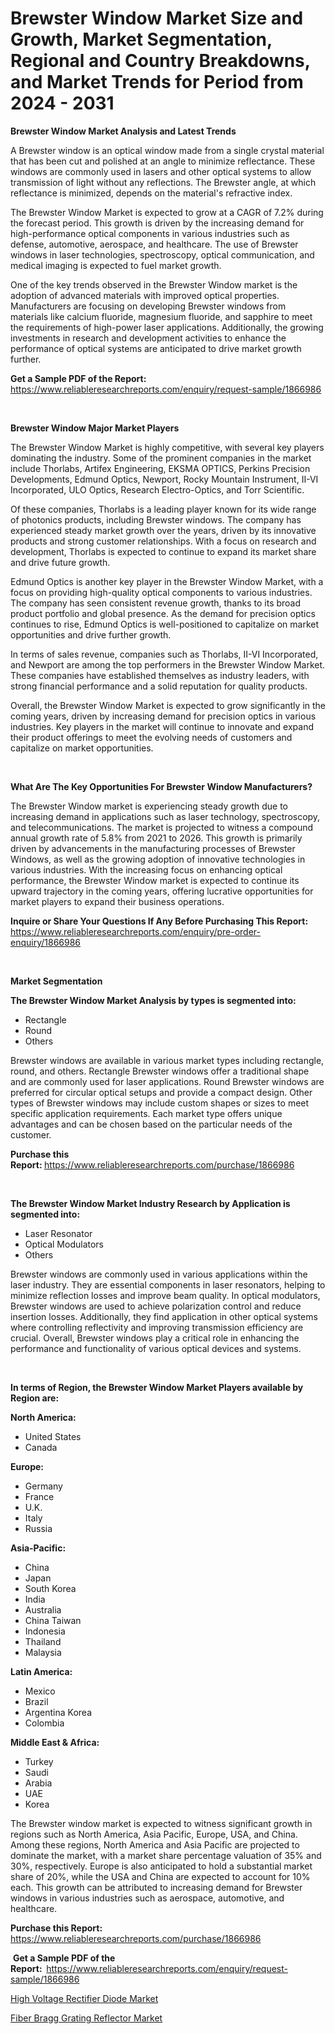 <p><h1>Brewster Window Market Size and Growth, Market Segmentation, Regional and Country Breakdowns, and Market Trends for Period from 2024 -  2031</h1></p><p><strong>Brewster Window Market Analysis and Latest Trends</strong></p>
<p><p>A Brewster window is an optical window made from a single crystal material that has been cut and polished at an angle to minimize reflectance. These windows are commonly used in lasers and other optical systems to allow transmission of light without any reflections. The Brewster angle, at which reflectance is minimized, depends on the material's refractive index.</p><p>The Brewster Window Market is expected to grow at a CAGR of 7.2% during the forecast period. This growth is driven by the increasing demand for high-performance optical components in various industries such as defense, automotive, aerospace, and healthcare. The use of Brewster windows in laser technologies, spectroscopy, optical communication, and medical imaging is expected to fuel market growth.</p><p>One of the key trends observed in the Brewster Window market is the adoption of advanced materials with improved optical properties. Manufacturers are focusing on developing Brewster windows from materials like calcium fluoride, magnesium fluoride, and sapphire to meet the requirements of high-power laser applications. Additionally, the growing investments in research and development activities to enhance the performance of optical systems are anticipated to drive market growth further.</p></p>
<p><strong>Get a Sample PDF of the Report:&nbsp;</strong> <a href="https://www.reliableresearchreports.com/enquiry/request-sample/1866986">https://www.reliableresearchreports.com/enquiry/request-sample/1866986</a></p>
<p>&nbsp;</p>
<p><strong>Brewster Window Major Market Players</strong></p>
<p><p>The Brewster Window Market is highly competitive, with several key players dominating the industry. Some of the prominent companies in the market include Thorlabs, Artifex Engineering, EKSMA OPTICS, Perkins Precision Developments, Edmund Optics, Newport, Rocky Mountain Instrument, II-VI Incorporated, ULO Optics, Research Electro-Optics, and Torr Scientific.</p><p>Of these companies, Thorlabs is a leading player known for its wide range of photonics products, including Brewster windows. The company has experienced steady market growth over the years, driven by its innovative products and strong customer relationships. With a focus on research and development, Thorlabs is expected to continue to expand its market share and drive future growth.</p><p>Edmund Optics is another key player in the Brewster Window Market, with a focus on providing high-quality optical components to various industries. The company has seen consistent revenue growth, thanks to its broad product portfolio and global presence. As the demand for precision optics continues to rise, Edmund Optics is well-positioned to capitalize on market opportunities and drive further growth.</p><p>In terms of sales revenue, companies such as Thorlabs, II-VI Incorporated, and Newport are among the top performers in the Brewster Window Market. These companies have established themselves as industry leaders, with strong financial performance and a solid reputation for quality products.</p><p>Overall, the Brewster Window Market is expected to grow significantly in the coming years, driven by increasing demand for precision optics in various industries. Key players in the market will continue to innovate and expand their product offerings to meet the evolving needs of customers and capitalize on market opportunities.</p></p>
<p>&nbsp;</p>
<p><strong>What Are The Key Opportunities For Brewster Window Manufacturers?</strong></p>
<p><p>The Brewster Window market is experiencing steady growth due to increasing demand in applications such as laser technology, spectroscopy, and telecommunications. The market is projected to witness a compound annual growth rate of 5.8% from 2021 to 2026. This growth is primarily driven by advancements in the manufacturing processes of Brewster Windows, as well as the growing adoption of innovative technologies in various industries. With the increasing focus on enhancing optical performance, the Brewster Window market is expected to continue its upward trajectory in the coming years, offering lucrative opportunities for market players to expand their business operations.</p></p>
<p><strong>Inquire or Share Your Questions If Any Before Purchasing This Report:</strong> <a href="https://www.reliableresearchreports.com/enquiry/pre-order-enquiry/1866986">https://www.reliableresearchreports.com/enquiry/pre-order-enquiry/1866986</a></p>
<p>&nbsp;</p>
<p><strong>Market Segmentation</strong></p>
<p><strong>The Brewster Window Market Analysis by types is segmented into:</strong></p>
<p><ul><li>Rectangle</li><li>Round</li><li>Others</li></ul></p>
<p><p>Brewster windows are available in various market types including rectangle, round, and others. Rectangle Brewster windows offer a traditional shape and are commonly used for laser applications. Round Brewster windows are preferred for circular optical setups and provide a compact design. Other types of Brewster windows may include custom shapes or sizes to meet specific application requirements. Each market type offers unique advantages and can be chosen based on the particular needs of the customer.</p></p>
<p><strong>Purchase this Report:&nbsp;</strong><a href="https://www.reliableresearchreports.com/purchase/1866986">https://www.reliableresearchreports.com/purchase/1866986</a></p>
<p>&nbsp;</p>
<p><strong>The Brewster Window Market Industry Research by Application is segmented into:</strong></p>
<p><ul><li>Laser Resonator</li><li>Optical Modulators</li><li>Others</li></ul></p>
<p><p>Brewster windows are commonly used in various applications within the laser industry. They are essential components in laser resonators, helping to minimize reflection losses and improve beam quality. In optical modulators, Brewster windows are used to achieve polarization control and reduce insertion losses. Additionally, they find application in other optical systems where controlling reflectivity and improving transmission efficiency are crucial. Overall, Brewster windows play a critical role in enhancing the performance and functionality of various optical devices and systems.</p></p>
<p>&nbsp;</p>
<p><strong>In terms of Region, the Brewster Window Market Players available by Region are:</strong></p>
<p>
    <p> <strong> North America: </strong>
        <ul>
            <li>United States</li>
            <li>Canada</li>
        </ul>
        </p> 
    <p> <strong> Europe: </strong>
        <ul>
            <li>Germany</li>
            <li>France</li>
            <li>U.K.</li>
            <li>Italy</li>
            <li>Russia</li>
        </ul>
        </p> 
    <p> <strong> Asia-Pacific: </strong>
        <ul>
            <li>China</li>
            <li>Japan</li>
            <li>South Korea</li>
            <li>India</li>
            <li>Australia</li>
            <li>China Taiwan</li>
            <li>Indonesia</li>
            <li>Thailand</li>
            <li>Malaysia</li>
        </ul>
        </p> 
    <p> <strong> Latin America: </strong>
        <ul>
            <li>Mexico</li>
            <li>Brazil</li>
            <li>Argentina Korea</li>
            <li>Colombia</li>
        </ul>
        </p> 
    <p> <strong> Middle East & Africa: </strong>
        <ul>
            <li>Turkey</li>
            <li>Saudi</li>
            <li>Arabia</li>
            <li>UAE</li>
            <li>Korea</li>
        </ul>
    </p>
    </p>
<p><p>The Brewster window market is expected to witness significant growth in regions such as North America, Asia Pacific, Europe, USA, and China. Among these regions, North America and Asia Pacific are projected to dominate the market, with a market share percentage valuation of 35% and 30%, respectively. Europe is also anticipated to hold a substantial market share of 20%, while the USA and China are expected to account for 10% each. This growth can be attributed to increasing demand for Brewster windows in various industries such as aerospace, automotive, and healthcare.</p></p>
<p><strong>Purchase this Report: </strong><a href="https://www.reliableresearchreports.com/purchase/1866986">https://www.reliableresearchreports.com/purchase/1866986</a></p>
<p>&nbsp;<strong>Get a Sample PDF of the Report:&nbsp;&nbsp;</strong><a href="https://www.reliableresearchreports.com/enquiry/request-sample/1866986">https://www.reliableresearchreports.com/enquiry/request-sample/1866986</a></p>
<p><strong></strong></p>
<p><p><a href="https://medium.com/@dorothybrooks53/high-voltage-rectifier-diode-market-insight-market-trends-growth-forecasted-from-2024-to-2031-895c22337db9">High Voltage Rectifier Diode Market</a></p><p><a href="https://github.com/WillieWoodard/Market-Research-Report-List-4/blob/main/fiber-bragg-grating-reflector-market.md">Fiber Bragg Grating Reflector Market</a></p></p>